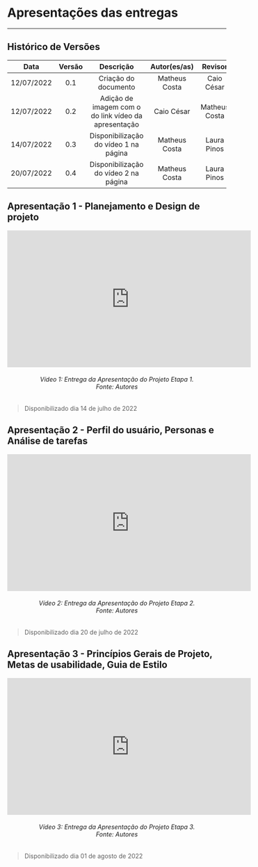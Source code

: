 # Apresentações das entregas
***

## Histórico de Versões

**Data** | **Versão** | **Descrição** | **Autor(es/as)** | **Revisor** |
:---: | :---: | :---: | :---: | :---: |
12/07/2022 | 0.1 | Criação do documento | Matheus Costa | Caio César |
12/07/2022 | 0.2 | Adição de imagem com o do link vídeo da apresentação | Caio César | Matheus Costa |
14/07/2022 | 0.3 | Disponibilização do vídeo 1 na página | Matheus Costa | Laura Pinos |
20/07/2022 | 0.4 | Disponibilização do vídeo 2  na página | Matheus Costa | Laura Pinos |

## Apresentação 1 - Planejamento e Design de projeto
<iframe width="560" height="315" src="https://www.youtube.com/embed/rwGmm34f7cU" title="YouTube video player" frameborder="0" allow="accelerometer; autoplay; clipboard-write; encrypted-media; gyroscope; picture-in-picture" allowfullscreen></iframe>
<h6 align = "center">Vídeo 1: Entrega da Apresentação do Projeto Etapa 1. 
<br>Fonte: Autores</h6>

> Disponibilizado dia 14 de julho de 2022


## Apresentação 2 - Perfil do usuário, Personas e Análise de tarefas
<iframe width="560" height="315" src="https://www.youtube.com/embed/u9tXHff5uh0" title="YouTube video player" frameborder="0" allow="accelerometer; autoplay; clipboard-write; encrypted-media; gyroscope; picture-in-picture" allowfullscreen></iframe>
<h6 align = "center">Vídeo 2: Entrega da Apresentação do Projeto Etapa 2. 
<br>Fonte: Autores</h6>

> Disponibilizado dia 20 de julho de 2022

## Apresentação 3 - Princípios Gerais de Projeto, Metas de usabilidade, Guia de Estilo
<iframe width="560" height="315" src="https://www.youtube.com/embed/6ycz-hrasoo" title="YouTube video player" frameborder="0" allow="accelerometer; autoplay; clipboard-write; encrypted-media; gyroscope; picture-in-picture" allowfullscreen></iframe>
<h6 align = "center">Vídeo 3: Entrega da Apresentação do Projeto Etapa 3. 
<br>Fonte: Autores</h6>

> Disponibilizado dia 01 de agosto de 2022
